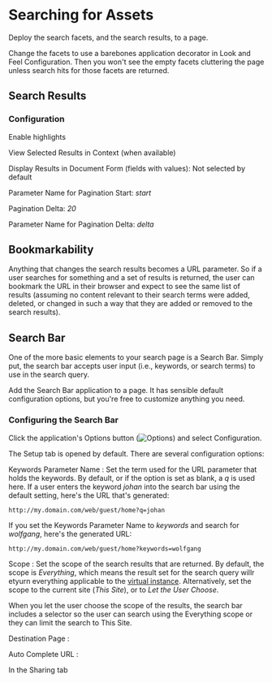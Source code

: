 # Searching for Assets

Deploy the search facets, and the search results, to a page.

Change the facets to use a barebones application decorator in Look and Feel
Configuration. Then you won't see the empty facets cluttering the page unless
search hits for those facets are returned.

## Search Results


### Configuration

Enable highlights

View Selected Results in Context (when available)

Display Results in Document Form (fields with values): Not selected by default

Parameter Name for Pagination Start: *start*

Pagination Delta: *20*

Parameter Name for Pagination Delta: *delta*

## Bookmarkability

Anything that changes the search results becomes a URL parameter. So if a user
searches for something and a set of results is returned, the user can bookmark
the URL in their browser and expect to see the same list of results (assuming no
content relevant to their search terms were added, deleted, or changed in such a
way that they are added or removed to the search results).

## Search Bar

One of the more basic elements to your search page is a Search Bar. Simply put,
the search bar accepts user input (i.e., keywords, or search terms) to use in
the search query. 

Add the Search Bar application to a page. It has sensible default configuration
options, but you're free to customize anything you need. 

### Configuring the Search Bar

Click the application's Options button
(![Options](../../../images-dxp/icon-options.png)) and select Configuration.

The Setup tab is opened by default. There are several configuration options:

Keywords Parameter Name
: Set the term used for the URL parameter that holds the keywords. By default,
or if the option is set as blank, a *q* is used here. If a user enters the
keyword *johan* into the search bar using the default setting, here's the URL
that's generated:

    http://my.domain.com/web/guest/home?q=johan

If you set the Keywords Parameter Name to *keywords* and search for *wolfgang*,
here's the generated URL:

    http://my.domain.com/web/guest/home?keywords=wolfgang

Scope
: Set the scope of the search results that are returned. By default, the scope
is *Everything*, which means the result set for the search query willr etyurn
everything applicable to the [virtual
instance](/discover/portal/-/knowledge_base/7-0/virtual-instances).
Alternatively, set the scope to the current site (*This Site*), or to *Let the
User Choose*. 

When you let the user choose the scope of the results, the search bar includes a
selector so the user can search using the Everything scope or they can limit the
search to This Site.

Destination Page
: 

Auto Complete URL
: 

In the Sharing tab

